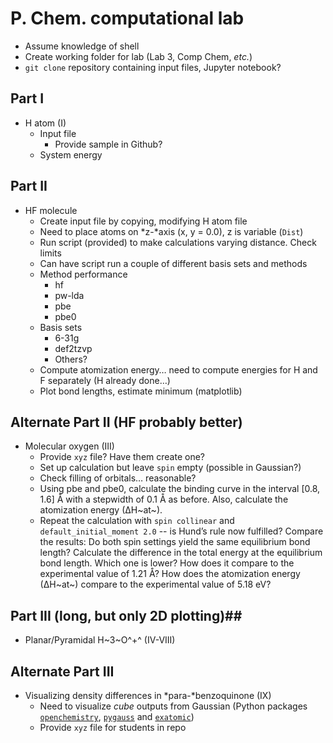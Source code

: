 # P. Chem. computational lab

- Assume knowledge of shell
- Create working folder for lab (Lab 3, Comp Chem, *etc.*)
- `git clone` repository containing input files, Jupyter notebook?

## Part I ##

- H atom (I)
  - Input file
    - Provide sample in Github?
  - System energy

## Part II ##

- HF molecule
  - Create input file by copying, modifying H atom file
  - Need to place atoms on *z-*axis (x, y = 0.0), z is variable (`Dist`)
  - Run script (provided) to make calculations varying distance. Check limits
  - Can have script run a couple of different basis sets and methods
  - Method performance
    - hf
    - pw-lda
    - pbe
    - pbe0
  - Basis sets
    - 6-31g
    - def2tzvp
    - Others?
  - Compute atomization energy… need to compute energies for H and F separately (H already done…)
  - Plot bond lengths, estimate minimum (matplotlib)

## Alternate Part II (HF probably better) ##

- Molecular oxygen (III)
  - Provide `xyz` file? Have them create one?
  - Set up calculation but leave `spin` empty (possible in Gaussian?)
  - Check filling of orbitals… reasonable?
  - Using pbe and pbe0, calculate the binding curve in the interval [0.8, 1.6] Å with a stepwidth of 0.1 Å as before. Also, calculate the atomization energy (∆H~at~).
  - Repeat the calculation with `spin collinear` and `default_initial_moment 2.0` -- is Hund’s rule now fulfilled? Compare the results: Do both spin settings yield the same equilibrium bond length? Calculate the difference in the total energy at the equilibrium bond length. Which one is lower? How does it compare to the experimental value of 1.21 Å? How does the atomization energy (∆H~at~) compare to the experimental value of 5.18 eV?
 

## Part III (long, but only 2D plotting)##

- Planar/Pyramidal H~3~O^+^ (IV-VIII)

## Alternate Part III ##
 
- Visualizing density differences in *para-*benzoquinone (IX)
  - Need to visualize *cube* outputs from Gaussian (Python packages [`openchemistry`](https://blog.kitware.com/open-chemistry-avogadro-electronic-structure-in-jupyterlab/), [`pygauss`](https://pypi.org/project/pygauss/) and [`exatomic`](https://github.com/exa-analytics/exatomic))
  - Provide `xyz` file for students in repo
